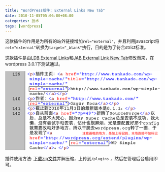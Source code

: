 ```yaml
---
title: "WordPress插件: External Links New Tab"
date: 2010-11-05T05:06:00+08:00
categories: 技术
tags: [wordpress]
---
```


这款插件的作用是为所有的站外链接增加`rel="external"`，并且利用javascript将`rel="external"`转换为`target="_blank"`执行，目的是为了符合strict标准。

这款插件是由[LDB External Links](http://wordpress.org/extend/plugins/ldb-external-links/)和[JAB External Link New Tab](http://wordpress.org/extend/plugins/jab-external-links-newtab/)修改而来，在wordpress 3.0.1下测试通过。

![](/uploads/2010/11/external-links.png)<!--more-->

插件使用方法: [下载zip文件](/uploads/2010/11/external-links-newtab.zip)并解压缩，上传到`/plugins` ，然后在管理后台启用即可。
